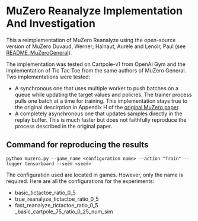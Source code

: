 # MuZero Reanalyze Implementation And Investigation

This a reimplementation of MuZero Reanalyze using the open-source version of MuZero Duvaud, Werner; Hainaut, Aurèle and Lenoir, Paul (see [README_MuZeroGeneral](./README_MuZeroGeneral.md)).

The implementation was tested on Cartpole-v1 from OpenAi Gym and the implementation of Tic Tac Toe from the same authors of MuZero General. Two implementations were tested:
- A synchronous one that uses multiple worker to push batches on a queue while updating the target values and policies. The trainer process pulls one batch at a time for training. This implementation stays true to the original descirption in Appendix H of the [original MuZero paper](https://arxiv.org/abs/1911.08265).
- A completely asynchronous one that updates samples directly in the replay buffer. This is much faster but does not faithfully reproduce the process described in the original paper.

## Command for reproducing the results
```shell script
python muzero.py --game_name <configuration name> --action "Train" --logger tensorboard --seed <seed>
```

The configuration used are located in games. However, only the name is required. Here are all the configurations for the experiments:
- basic_tictactoe_ratio_0_5
- true_reanalyze_tictactoe_ratio_0_5
- fast_reanalyze_tictactoe_ratio_0_5
_basic_cartpole_75_ratio_0_25_num_sim